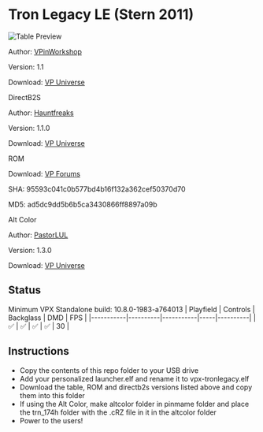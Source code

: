 # Tron Legacy LE (Stern 2011)

![Table Preview](https://github.com/Bla1ze/vpx-images/blob/main/vpx-doctorwho.png)

Author: [VPinWorkshop](https://vpuniverse.com/profile/40692-vpinworkshop/)  

Version: 1.1

Download: [VP Universe](https://vpuniverse.com/files/file/7701-tron-legacy-le-stern-2011-vpw-mod/)

DirectB2S

Author: [Hauntfreaks](https://vpuniverse.com/profile/5216-hauntfreaks/)  

Version: 1.1.0

Download: [VP Universe](https://vpuniverse.com/files/file/14202-tron-legacy-le-stern-2011-b2s-2-with-full-dmd/)

ROM

Download: [VP Forums](https://vpuniverse.com/files/file/3415-tron-legacy-limited-edition-v174/)

SHA: 95593c041c0b577bd4b16f132a362cef50370d70

MD5: ad5dc9dd5b6b5ca3430866ff8897a09b

Alt Color

Author: [PastorLUL](https://vpuniverse.com/profile/42770-pastorlul/)  

Version: 1.3.0

Download: [VP Universe](https://vpuniverse.com/files/file/18393-tron-legacy-stern-2011-64-colors/)


## Status 

Minimum VPX Standalone build: 10.8.0-1983-a764013
| Playfield | Controls | Backglass | DMD | FPS | 
|-----------|----------|-----------|-----|----------|
| :white_check_mark: | :white_check_mark: | :white_check_mark: | :white_check_mark: | 30 |

## Instructions

- Copy the contents of this repo folder to your USB drive
- Add your personalized launcher.elf and rename it to vpx-tronlegacy.elf
- Download the table, ROM and directb2s versions listed above and copy them into this folder
- If using the Alt Color, make altcolor folder in pinmame folder and place the trn_174h folder with the .cRZ file in it in the altcolor folder
- Power to the users! 